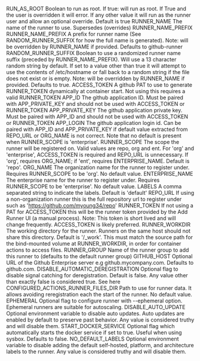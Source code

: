 
RUN_AS_ROOT	Boolean to run as root. If true: will run as root. If True and the user is overridden it will error. If any other value it will run as the runner user and allow an optional override. Default is true
RUNNER_NAME	The name of the runner to use. Supersedes (overrides) RUNNER_NAME_PREFIX
RUNNER_NAME_PREFIX	A prefix for runner name (See RANDOM_RUNNER_SUFFIX for how the full name is generated). Note: will be overridden by RUNNER_NAME if provided. Defaults to github-runner
RANDOM_RUNNER_SUFFIX	Boolean to use a randomized runner name suffix (preceded by RUNNER_NAME_PREFIX). Will use a 13 character random string by default. If set to a value other than true it will attempt to use the contents of /etc/hostname or fall back to a random string if the file does not exist or is empty. Note: will be overridden by RUNNER_NAME if provided. Defaults to true.
ACCESS_TOKEN	A github PAT to use to generate RUNNER_TOKEN dynamically at container start. Not using this requires a valid RUNNER_TOKEN
APP_ID	The github application ID. Must be paired with APP_PRIVATE_KEY and should not be used with ACCESS_TOKEN or RUNNER_TOKEN
APP_PRIVATE_KEY	The github application private key. Must be paired with APP_ID and should not be used with ACCESS_TOKEN or RUNNER_TOKEN
APP_LOGIN	The github application login id. Can be paired with APP_ID and APP_PRIVATE_KEY if default value extracted from REPO_URL or ORG_NAME is not correct. Note that no default is present when RUNNER_SCOPE is 'enterprise'.
RUNNER_SCOPE	The scope the runner will be registered on. Valid values are repo, org and ent. For 'org' and 'enterprise', ACCESS_TOKEN is required and REPO_URL is unnecessary. If 'org', requires ORG_NAME; if 'ent', requires ENTERPRISE_NAME. Default is 'repo'.
ORG_NAME	The organization name for the runner to register under. Requires RUNNER_SCOPE to be 'org'. No default value.
ENTERPRISE_NAME	The enterprise name for the runner to register under. Requires RUNNER_SCOPE to be 'enterprise'. No default value.
LABELS	A comma separated string to indicate the labels. Default is 'default'
REPO_URL	If using a non-organization runner this is the full repository url to register under such as 'https://github.com/myoung34/repo'
RUNNER_TOKEN	If not using a PAT for ACCESS_TOKEN this will be the runner token provided by the Add Runner UI (a manual process). Note: This token is short lived and will change frequently. ACCESS_TOKEN is likely preferred.
RUNNER_WORKDIR	The working directory for the runner. Runners on the same host should not share this directory. Default is '/_work'. This must match the source path for the bind-mounted volume at RUNNER_WORKDIR, in order for container actions to access files.
RUNNER_GROUP	Name of the runner group to add this runner to (defaults to the default runner group)
GITHUB_HOST	Optional URL of the Github Enterprise server e.g github.mycompany.com. Defaults to github.com.
DISABLE_AUTOMATIC_DEREGISTRATION	Optional flag to disable signal catching for deregistration. Default is false. Any value other than exactly false is considered true. See here
CONFIGURED_ACTIONS_RUNNER_FILES_DIR	Path to use for runner data. It allows avoiding reregistration each the start of the runner. No default value.
EPHEMERAL	Optional flag to configure runner with --ephemeral option. Ephemeral runners are suitable for autoscaling.
DISABLE_AUTO_UPDATE	Optional environment variable to disable auto updates. Auto updates are enabled by default to preserve past behavior. Any value is considered truthy and will disable them.
START_DOCKER_SERVICE	Optional flag which automatically starts the docker service if set to true. Useful when using sysbox. Defaults to false.
NO_DEFAULT_LABELS	Optional environment variable to disable adding the default self-hosted, platform, and architecture labels to the runner. Any value is considered truthy and will disable them.

